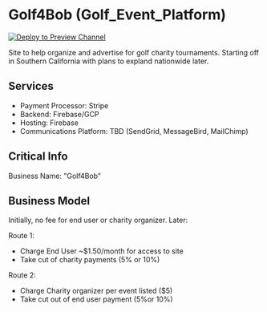 # Golf4Bob (Golf_Event_Platform)
[![Deploy to Preview Channel](https://github.com/rajanphadnis/Golf_Event_Platform/actions/workflows/deploy-preview.yml/badge.svg?branch=dev)](https://github.com/rajanphadnis/Golf_Event_Platform/actions/workflows/deploy-preview.yml)

Site to help organize and advertise for golf charity tournaments. Starting off in Southern California with plans to expland nationwide later.

## Services
- Payment Processor: Stripe
- Backend: Firebase/GCP
- Hosting: Firebase
- Communications Platform: TBD (SendGrid, MessageBird, MailChimp)


## Critical Info
Business Name: "Golf4Bob"

## Business Model

Initially, no fee for end user or charity organizer. Later:

Route 1:
- Charge End User ~$1.50/month for access to site
- Take cut of charity payments (5% or 10%)

Route 2:
- Charge Charity organizer per event listed ($5)
- Take cut out of end user payment (5%or 10%)
